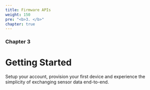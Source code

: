 ```yaml
---
title: Firmware APIs
weight: 150
pre: "<b>3. </b>"
chapter: true
---
```


### Chapter 3

# Getting Started

Setup your account, provision your first device and experience the simplicity of exchanging sensor data end-to-end.
